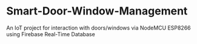 # Smart-Door-Window-Management
An IoT project for interaction with doors/windows via NodeMCU ESP8266 using Firebase Real-Time Database
